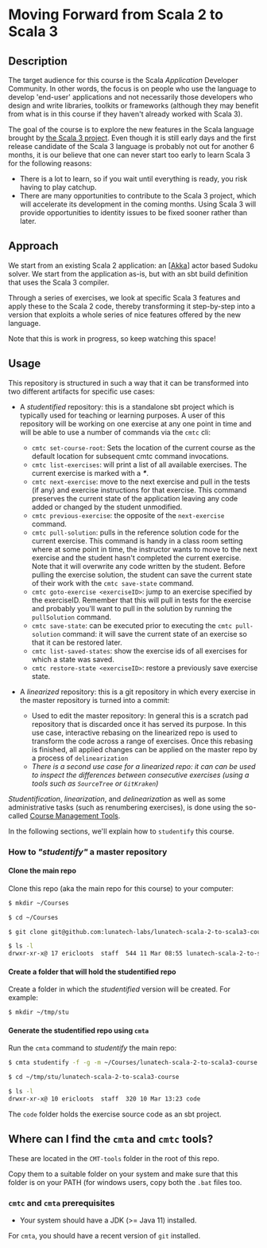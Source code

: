 # Moving Forward from Scala 2 to Scala 3

## Description

The target audience for this course is the Scala _Application_ Developer Community. In other words, the focus is on people who use the language to develop 'end-user' applications and not necessarily those developers who design and write libraries, toolkits or frameworks (although they may benefit from what is in this course if they haven't already worked with Scala 3).

The goal of the course is to explore the new features in the Scala language brought by [the Scala 3 project](https://dotty.epfl.ch). Even though it is still early days and the first release candidate of the Scala 3 language is probably not out for another 6 months, it is our believe that one can never start too early to learn Scala 3 for the following reasons:

- There is a lot to learn, so if you wait until everything is ready, you risk having to play catchup.
- There are many opportunities to contribute to the Scala 3 project, which will accelerate its development in the coming months. Using Scala 3 will provide opportunities to identity issues to be fixed sooner rather than later.

## Approach

We start from an existing Scala 2 application: an [[Akka](https://akka.io)] actor based Sudoku solver. We start from the application as-is, but with an sbt build definition that uses the Scala 3 compiler.

Through a series of exercises, we look at specific Scala 3 features and apply these to the Scala 2 code, thereby transforming it step-by-step into a version that exploits a whole series of nice features offered by the new language.

Note that this is work in progress, so keep watching this space!

## Usage

This repository is structured in such a way that it can be transformed into two different artifacts for specific use cases:

- A _studentified_ repository: this is a standalone sbt project which is typically used for teaching or learning purposes. A user of this repository will be working on one exercise at any one point in time and will be able to use a number of commands via the `cmtc` cli:

    - `cmtc set-course-root`: Sets the location of the current course as the default location for subsequent cmtc command invocations.
    - `cmtc list-exercises`: will print a list of all available exercises. The current exercise is marked with a **_*_**.
    - `cmtc next-exercise`: move to the next exercise and pull in the tests (if any) and exercise instructions for that exercise. This command preserves the current state of the application leaving any code added or changed by the student unmodified.
    - `cmtc previous-exercise`: the opposite of the `next-exercise` command.
    - `cmtc pull-solution`: pulls in the reference solution code for the current exercise. This command is handy in a class room setting where at some point in time, the instructor wants to move to the next exercise and the student hasn't completed the current exercise. Note that it will overwrite any code written by the student. Before pulling the exercise
      solution, the student can save the current state of their work with the `cmtc save-state` command.
    - `cmtc goto-exercise <exerciseID>`: jump to an exercise specified by the exerciseID.
      Remember that this will pull in tests for the exercise and probably you'll want to
      pull in the solution by running the `pullSolution` command.
    - `cmtc save-state`: can be executed prior to executing the `cmtc pull-solution`
      command: it will save the current state of an exercise so that it can be restored
      later.
    - `cmtc list-saved-states`: show the exercise ids of all exercises for which a
      state was saved.
    - `cmtc restore-state <exerciseID>`: restore a previously save exercise state.

- A _linearized_ repository: this is a git repository in which every exercise in the
  master repository is turned into a commit:
  - Used to edit the master repository: In general this is a scratch pad repository that
    is discarded once it has served its purpose. In this use case, interactive rebasing
    on the linearized repo is used to transform the code across a range of exercises.
    Once this rebasing is finished, all applied changes can be applied on the master
    repo by a process of `delinearization`
  - _There is a second use case for a linearized repo: it can can be used to inspect the differences between consecutive exercises (using a tools such as `SourceTree` or `GitKraken`)_

_Studentification_, _linearization_, and _delinearization_ as well as some administrative tasks (such as renumbering exercises), is done using the so-called [Course Management Tools](https://github.com/lunatech-labs/course-management-tools).

In the following sections, we'll explain how to `studentify` this course.

### How to _"studentify"_ a master repository

#### Clone the main repo

Clone this repo (aka the main repo for this course) to your computer:

```bash
$ mkdir ~/Courses

$ cd ~/Courses

$ git clone git@github.com:lunatech-labs/lunatech-scala-2-to-scala3-course.git

$ ls -l
drwxr-xr-x@ 17 ericloots  staff  544 11 Mar 08:55 lunatech-scala-2-to-scala3-course

```

#### Create a folder that will hold the studentified repo

Create a folder in which the _studentified_ version will be created. For example:

```bash
$ mkdir ~/tmp/stu
```

#### Generate the studentified repo using `cmta`

Run the `cmta` command to _studentify_ the main repo:

```bash
$ cmta studentify -f -g -m ~/Courses/lunatech-scala-2-to-scala3-course -d ~/tmp/stu

$ cd ~/tmp/stu/lunatech-scala-2-to-scala3-course

$ ls -l
drwxr-xr-x@ 10 ericloots  staff  320 10 Mar 13:23 code
```

The `code` folder holds the exercise source code as an sbt project.

## Where can I find the `cmta` and `cmtc` tools?

These are located in the `CMT-tools` folder in the root of this repo.

Copy them to a suitable folder on your system and make sure that this folder is on
your PATH (for windows users, copy both the `.bat` files too.

### `cmtc` and `cmta` prerequisites

- Your system should have a JDK (>= Java 11) installed.

For `cmta`, you should have a recent version of `git` installed.

